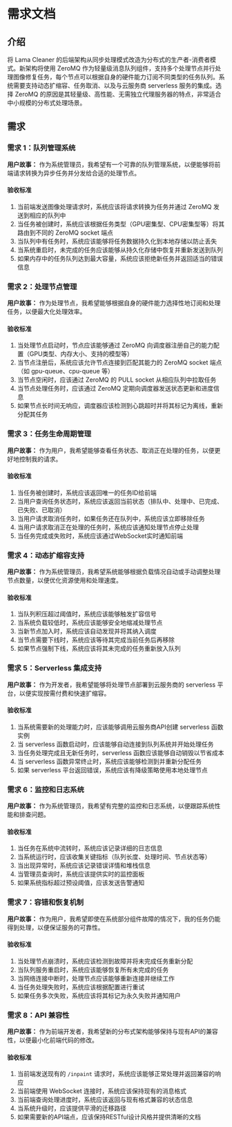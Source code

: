 # 需求文档

## 介绍

将 Lama Cleaner 的后端架构从同步处理模式改造为分布式的生产者-消费者模式。新架构将使用 ZeroMQ 作为轻量级消息队列组件，支持多个处理节点并行处理图像修复任务，每个节点可以根据自身的硬件能力订阅不同类型的任务队列。系统需要支持动态扩缩容、任务取消、以及与云服务商 serverless 服务的集成。选择 ZeroMQ 的原因是其轻量级、高性能、无需独立代理服务器的特点，非常适合中小规模的分布式处理场景。

## 需求

### 需求 1：队列管理系统

**用户故事：** 作为系统管理员，我希望有一个可靠的队列管理系统，以便能够将前端请求转换为异步任务并分发给合适的处理节点。

#### 验收标准

1. 当前端发送图像处理请求时，系统应该将请求转换为任务并通过 ZeroMQ 发送到相应的队列中
2. 当任务被创建时，系统应该根据任务类型（GPU密集型、CPU密集型等）将其路由到不同的 ZeroMQ socket 端点
3. 当队列中有任务时，系统应该能够将任务数据持久化到本地存储以防止丢失
4. 当系统重启时，未完成的任务应该能够从持久化存储中恢复并重新发送到队列
5. 如果内存中的任务队列达到最大容量，系统应该拒绝新任务并返回适当的错误信息

### 需求 2：处理节点管理

**用户故事：** 作为处理节点，我希望能够根据自身的硬件能力选择性地订阅和处理任务，以便最大化处理效率。

#### 验收标准

1. 当处理节点启动时，节点应该能够通过 ZeroMQ 向调度器注册自己的能力配置（GPU类型、内存大小、支持的模型等）
2. 当节点注册后，系统应该允许节点连接到匹配其能力的 ZeroMQ socket 端点（如 gpu-queue、cpu-queue 等）
3. 当节点空闲时，应该通过 ZeroMQ 的 PULL socket 从相应队列中拉取任务
4. 当节点处理任务时，应该通过 ZeroMQ 定期向调度器发送状态更新和进度信息
5. 如果节点长时间无响应，调度器应该检测到心跳超时并将其标记为离线，重新分配其任务

### 需求 3：任务生命周期管理

**用户故事：** 作为用户，我希望能够查看任务状态、取消正在处理的任务，以便更好地控制我的请求。

#### 验收标准

1. 当任务被创建时，系统应该返回唯一的任务ID给前端
2. 当用户查询任务状态时，系统应该返回当前状态（排队中、处理中、已完成、已失败、已取消）
3. 当用户请求取消任务时，如果任务还在队列中，系统应该立即移除任务
4. 当用户请求取消正在处理的任务时，系统应该通知处理节点停止处理
5. 当任务完成或失败时，系统应该通过WebSocket实时通知前端

### 需求 4：动态扩缩容支持

**用户故事：** 作为系统管理员，我希望系统能够根据负载情况自动或手动调整处理节点数量，以便优化资源使用和处理速度。

#### 验收标准

1. 当队列积压超过阈值时，系统应该能够触发扩容信号
2. 当系统负载较低时，系统应该能够安全地缩减处理节点
3. 当新节点加入时，系统应该自动发现并将其纳入调度
4. 当节点需要下线时，系统应该等待其完成当前任务后再移除
5. 如果节点强制下线，系统应该将其未完成的任务重新放入队列

### 需求 5：Serverless 集成支持

**用户故事：** 作为开发者，我希望能够将处理节点部署到云服务商的 serverless 平台，以便实现按需付费和快速扩缩容。

#### 验收标准

1. 当系统需要新的处理能力时，应该能够调用云服务商API创建 serverless 函数实例
2. 当 serverless 函数启动时，应该能够自动连接到队列系统并开始处理任务
3. 当任务处理完成且无新任务时，serverless 函数应该能够自动销毁以节省成本
4. 当 serverless 函数异常终止时，系统应该能够检测到并重新分配任务
5. 如果 serverless 平台返回错误，系统应该有降级策略使用本地处理节点

### 需求 6：监控和日志系统

**用户故事：** 作为系统管理员，我希望有完整的监控和日志系统，以便跟踪系统性能和排查问题。

#### 验收标准

1. 当任务在系统中流转时，系统应该记录详细的日志信息
2. 当系统运行时，应该收集关键指标（队列长度、处理时间、节点状态等）
3. 当出现异常时，系统应该记录错误详情和堆栈信息
4. 当管理员查询时，系统应该提供实时的监控面板
5. 如果系统指标超过预设阈值，应该发送告警通知

### 需求 7：容错和恢复机制

**用户故事：** 作为用户，我希望即使在系统部分组件故障的情况下，我的任务仍能得到处理，以便保证服务的可靠性。

#### 验收标准

1. 当处理节点崩溃时，系统应该检测到故障并将未完成任务重新分配
2. 当队列服务重启时，系统应该能够恢复所有未完成的任务
3. 当网络连接中断时，处理节点应该能够重新连接并继续工作
4. 当任务处理失败时，系统应该根据配置进行重试
5. 如果任务多次失败，系统应该将其标记为永久失败并通知用户

### 需求 8：API 兼容性

**用户故事：** 作为前端开发者，我希望新的分布式架构能够保持与现有API的兼容性，以便最小化前端代码的修改。

#### 验收标准

1. 当前端发送现有的 `/inpaint` 请求时，系统应该能够正常处理并返回兼容的响应
2. 当前端使用 WebSocket 连接时，系统应该保持现有的消息格式
3. 当前端查询处理进度时，系统应该返回与现有格式兼容的状态信息
4. 当系统升级时，应该提供平滑的迁移路径
5. 如果需要新的API端点，应该保持RESTful设计风格并提供清晰的文档